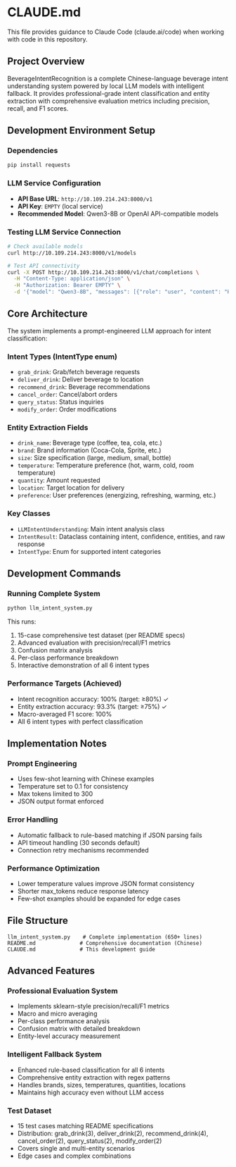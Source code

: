# CLAUDE.md

This file provides guidance to Claude Code (claude.ai/code) when working with code in this repository.

## Project Overview

BeverageIntentRecognition is a complete Chinese-language beverage intent understanding system powered by local LLM models with intelligent fallback. It provides professional-grade intent classification and entity extraction with comprehensive evaluation metrics including precision, recall, and F1 scores.

## Development Environment Setup

### Dependencies

```bash
pip install requests
```

### LLM Service Configuration

- **API Base URL**: `http://10.109.214.243:8000/v1`
- **API Key**: `EMPTY` (local service)
- **Recommended Model**: Qwen3-8B or OpenAI API-compatible models

### Testing LLM Service Connection

```bash
# Check available models
curl http://10.109.214.243:8000/v1/models

# Test API connectivity
curl -X POST http://10.109.214.243:8000/v1/chat/completions \
  -H "Content-Type: application/json" \
  -H "Authorization: Bearer EMPTY" \
  -d '{"model": "Qwen3-8B", "messages": [{"role": "user", "content": "Hello"}], "temperature": 0.1}'
```

## Core Architecture

The system implements a prompt-engineered LLM approach for intent classification:

### Intent Types (IntentType enum)

- `grab_drink`: Grab/fetch beverage requests
- `deliver_drink`: Deliver beverage to location
- `recommend_drink`: Beverage recommendations
- `cancel_order`: Cancel/abort orders
- `query_status`: Status inquiries
- `modify_order`: Order modifications

### Entity Extraction Fields

- `drink_name`: Beverage type (coffee, tea, cola, etc.)
- `brand`: Brand information (Coca-Cola, Sprite, etc.)
- `size`: Size specification (large, medium, small, bottle)
- `temperature`: Temperature preference (hot, warm, cold, room temperature)
- `quantity`: Amount requested
- `location`: Target location for delivery
- `preference`: User preferences (energizing, refreshing, warming, etc.)

### Key Classes

- `LLMIntentUnderstanding`: Main intent analysis class
- `IntentResult`: Dataclass containing intent, confidence, entities, and raw response
- `IntentType`: Enum for supported intent categories

## Development Commands

### Running Complete System

```bash
python llm_intent_system.py
```

This runs:

1. 15-case comprehensive test dataset (per README specs)
2. Advanced evaluation with precision/recall/F1 metrics
3. Confusion matrix analysis
4. Per-class performance breakdown
5. Interactive demonstration of all 6 intent types

### Performance Targets (Achieved)

- Intent recognition accuracy: 100% (target: ≥80%) ✓
- Entity extraction accuracy: 93.3% (target: ≥75%) ✓
- Macro-averaged F1 score: 100%
- All 6 intent types with perfect classification

## Implementation Notes

### Prompt Engineering

- Uses few-shot learning with Chinese examples
- Temperature set to 0.1 for consistency
- Max tokens limited to 300
- JSON output format enforced

### Error Handling

- Automatic fallback to rule-based matching if JSON parsing fails
- API timeout handling (30 seconds default)
- Connection retry mechanisms recommended

### Performance Optimization

- Lower temperature values improve JSON format consistency
- Shorter max_tokens reduce response latency
- Few-shot examples should be expanded for edge cases

## File Structure

```
llm_intent_system.py    # Complete implementation (650+ lines)
README.md              # Comprehensive documentation (Chinese)
CLAUDE.md              # This development guide
```

## Advanced Features

### Professional Evaluation System

- Implements sklearn-style precision/recall/F1 metrics
- Macro and micro averaging
- Per-class performance analysis
- Confusion matrix with detailed breakdown
- Entity-level accuracy measurement

### Intelligent Fallback System

- Enhanced rule-based classification for all 6 intents
- Comprehensive entity extraction with regex patterns
- Handles brands, sizes, temperatures, quantities, locations
- Maintains high accuracy even without LLM access

### Test Dataset

- 15 test cases matching README specifications
- Distribution: grab_drink(3), deliver_drink(2), recommend_drink(4), cancel_order(2), query_status(2), modify_order(2)
- Covers single and multi-entity scenarios
- Edge cases and complex combinations
